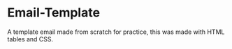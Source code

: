 # Email-Template
A template email made from scratch for practice, this was made with HTML tables and CSS.

